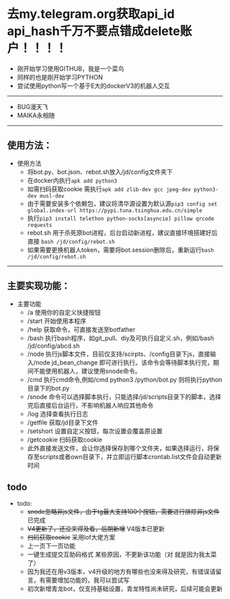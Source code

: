# 去my.telegram.org获取api_id api_hash千万不要点错成delete账户！！！！
- 刚开始学习使用GITHUB，我是一个菜鸟
- 同样的也是刚开始学习PYTHON
- 尝试使用python写一个基于E大的dockerV3的机器人交互
***
- BUG漫天飞
- MAIKA永相随
***
## 使用方法：
- 使用方法
    - 将bot.py、bot.json、rebot.sh放入/jd/config文件夹下
    - 在docker内执行`apk add python3`
    - 如需扫码获取cookie 需执行`apk add zlib-dev gcc jpeg-dev python3-dev musl-dev`
    - 由于需要安装多个依赖包，建议将清华源设置为默认源`pip3 config set global.index-url https://pypi.tuna.tsinghua.edu.cn/simple`
    - 执行`pip3 install telethon python-socks[asyncio] pillow qrcode requests`
    - rebot.sh 用于杀死原bot进程，后台启动新进程，建议直接环境搭建好后直接 `bash /jd/config/rebot.sh`
    - 如果需要更换机器人token，需要将bot.session删除后，重新运行`bash /jd/config/rebot.sh`
***
## 主要实现功能：
- 主要功能
    - /a 使用你的自定义快捷按钮
    - /start 开始使用本程序
    - /help 获取命令，可直接发送至botfather
    - /bash 执行bash程序，如git_pull、diy及可执行自定义.sh，例如/bash /jd/config/abcd.sh
    - /node 执行js脚本文件，目前仅支持/scirpts、/config目录下js，直接输入/node jd_bean_change 即可进行执行。该命令会等待脚本执行完，期间不能使用机器人，建议使用snode命令。
    - /cmd 执行cmd命令,例如/cmd python3 /python/bot.py 则将执行python目录下的bot.py
    - /snode 命令可以选择脚本执行，只能选择/jd/scripts目录下的脚本，选择完后直接后台运行，不影响机器人响应其他命令
    - /log 选择查看执行日志
    - /getfile 获取/jd目录下文件
    - /setshort 设置自定义按钮，每次设置会覆盖原设置
    - /getcookie 扫码获取cookie
    - 此外直接发送文件，会让你选择保存到哪个文件夹，如果选择运行，将保存至scripts或者own目录下，并立即运行脚本crontab.list文件会自动更新时间
## todo
- todo:
    - ~~snode忽略非js文件，由于tg最大支持100个按钮，需要进行排除非js文件~~ 已完成
    - ~~V4更新了，还没来得及看，后期新增~~ V4版本已更新
    - ~~扫码获取cookie~~ 采用lof大佬方案
    - 上一页下一页功能
    - 一键生成提交互助码格式 某些原因，不更新该功能（对 就是因为我太菜了）
    - 因为我还在用v3版本，v4升级的地方有哪些也没来得及研究，有错误请留言，有需要增加功能的，我可以尝试写
    - 初次新增青龙bot，仅支持基础设置，青龙特性尚未研究，后续可能会更新
